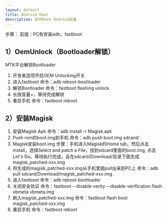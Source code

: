 ```yaml
---
layout: default
title: Android Root
description: 如何Root Android设备
---
```


步骤：
前提：PC有安装adb，fastboot
## 1）OemUnlock（Bootloader解锁）
MTK平台解锁Bootloader
1. 开发者选项开启OEM Unlocking开关
2. 进入fastboot
     命令：adb reboot-bootloader
3. 解锁Bootloader
     命令：fastboot flashing unlock
4. 长按音量+，等待完成解锁
5. 重启手机
     命令：fastboot reboot


## 2）安装Magisk
1. 安装Magisk Apk
     命令：adb install -r Magisk.apk
2. Push rom的boot.img到手机
     命令：adb push boot.img sdcard/
3. Magisk安装boot.img
     步骤：手机进入Magisk的Home tab，然后点击install，选择Select and patch a File，找到sdcard里面的boot.img, 点击Let's Go。等待执行完成，会在sdcard/Download/目录下面生成magisk_patched-xxx.img
4. 将生成的magisk_patched-xxx.img从手机里面pull出来到PC上
      命令：adb pull sdcard/Download/magisk_patched-xxx.img .
5. 进入fastboot
     命令：adb reboot-bootloader
6. 关闭安全验证
     命令：fastboot --disable-verity --disable-verification flash vbmeta vbmeta.img
7. 刷入magisk_patched-xxx.img
     命令：fastboot flash boot magisk_patched-xxx.img
8. 重启手机
    命令：fastboot reboot

